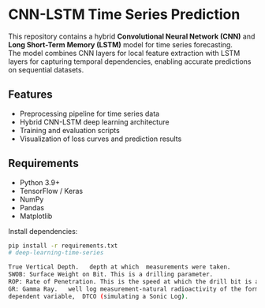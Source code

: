 # CNN-LSTM Time Series Prediction

This repository contains a hybrid **Convolutional Neural Network (CNN)** and **Long Short-Term Memory (LSTM)** model for time series forecasting.  
The model combines CNN layers for local feature extraction with LSTM layers for capturing temporal dependencies, enabling accurate predictions on sequential datasets.

## Features
- Preprocessing pipeline for time series data  
- Hybrid CNN-LSTM deep learning architecture  
- Training and evaluation scripts  
- Visualization of loss curves and prediction results  

## Requirements
- Python 3.9+
- TensorFlow / Keras
- NumPy
- Pandas
- Matplotlib

Install dependencies:
```bash
pip install -r requirements.txt
# deep-learning-time-series

True Vertical Depth.   depth at which  measurements were taken.
SWOB: Surface Weight on Bit. This is a drilling parameter.
ROP: Rate of Penetration. This is the speed at which the drill bit is advancing.
GR: Gamma Ray.   well log measurement-natural radioactivity of the formation.
dependent variable,  DTCO (simulating a Sonic Log). 
